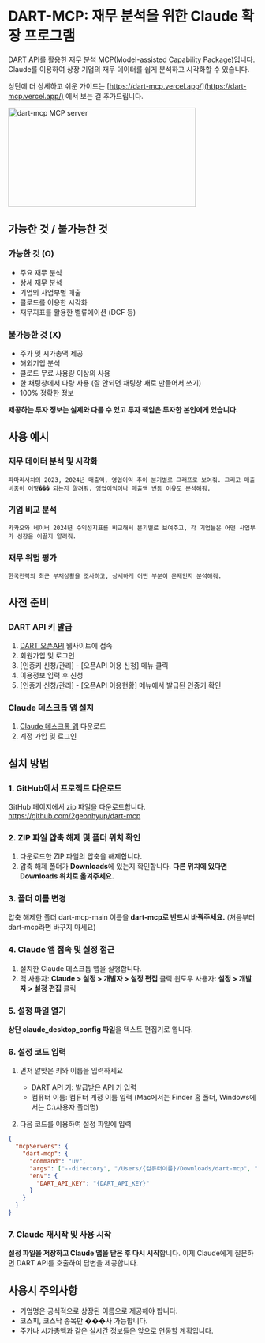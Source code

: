 # DART-MCP: 재무 분석을 위한 Claude 확장 프로그램

DART API를 활용한 재무 분석 MCP(Model-assisted Capability Package)입니다. Claude를 이용하여 상장 기업의 재무 데이터를 쉽게 분석하고 시각화할 수 있습니다.

상단에 더 상세하고 쉬운 가이드는 [https://dart-mcp.vercel.app/](https://dart-mcp.vercel.app/) 에서 보는 걸 추가드립니다.

<a href="https://glama.ai/mcp/servers/@2geonhyup/dart-mcp">
  <img width="380" height="200" src="https://glama.ai/mcp/servers/@2geonhyup/dart-mcp/badge" alt="dart-mcp MCP server" />
</a>

## 가능한 것 / 불가능한 것

### 가능한 것 (O)
- 주요 재무 분석
- 상세 재무 분석
- 기업의 사업부별 매출
- 클로드를 이용한 시각화
- 재무지표를 활용한 벨류에이션 (DCF 등)

### 불가능한 것 (X)
- 주가 및 시가총액 제공
- 해외기업 분석
- 클로드 무료 사용량 이상의 사용
- 한 채팅창에서 다량 사용 (잘 안되면 채팅창 새로 만들어서 쓰기)
- 100% 정확한 정보

**제공하는 투자 정보는 실제와 다를 수 있고 투자 책임은 투자한 본인에게 있습니다.**

## 사용 예시

### 재무 데이터 분석 및 시각화
```
파마리서치의 2023, 2024년 매출액, 영업이익 추이 분기별로 그래프로 보여줘. 그리고 매출비중이 어떻��� 되는지 알려줘. 영업이익이나 매출액 변동 이유도 분석해줘.
```

### 기업 비교 분석
```
카카오와 네이버 2024년 수익성지표를 비교해서 분기별로 보여주고, 각 기업들은 어떤 사업부가 성장을 이끌지 알려줘.
```

### 재무 위험 평가
```
한국전력의 최근 부채상황을 조사하고, 상세하게 어떤 부분이 문제인지 분석해줘.
```

## 사전 준비

### DART API 키 발급
1. [DART 오픈API](https://opendart.fss.or.kr) 웹사이트에 접속
2. 회원가입 및 로그인
3. [인증키 신청/관리] - [오픈API 이용 신청] 메뉴 클릭
4. 이용정보 입력 후 신청
5. [인증키 신청/관리] - [오픈API 이용현황] 메뉴에서 발급된 인증키 확인

### Claude 데스크톱 앱 설치
1. [Claude 데스크톱 앱](https://claude.ai/desktop) 다운로드 
2. 계정 가입 및 로그인

## 설치 방법

### 1. GitHub에서 프로젝트 다운로드
GitHub 페이지에서 zip 파일을 다운로드합니다.
https://github.com/2geonhyup/dart-mcp

### 2. ZIP 파일 압축 해제 및 폴더 위치 확인
1) 다운로드한 ZIP 파일의 압축을 해제합니다.
2) 압축 해제 폴더가 **Downloads**에 있는지 확인합니다. **다른 위치에 있다면 Downloads 위치로 옮겨주세요.**

### 3. 폴더 이름 변경
압축 해제한 폴더 dart-mcp-main 이름을 **dart-mcp로 반드시 바꿔주세요.** (처음부터 dart-mcp라면 바꾸지 마세요)

### 4. Claude 앱 접속 및 설정 접근
1) 설치한 Claude 데스크톱 앱을 실행합니다.
2) 맥 사용자: **Claude > 설정 > 개발자 > 설정 편집** 클릭
   윈도우 사용자: **설정 > 개발자 > 설정 편집** 클릭

### 5. 설정 파일 열기
**상단 claude_desktop_config 파일**을 텍스트 편집기로 엽니다.

### 6. 설정 코드 입력
1. 먼저 알맞은 키와 이름을 입력하세요
   - DART API 키: 발급받은 API 키 입력
   - 컴퓨터 이름: 컴퓨터 계정 이름 입력 (Mac에서는 Finder 홈 폴더, Windows에서는 C:\사용자 폴더명)

2. 다음 코드를 이용하여 설정 파일에 입력
```json
{
  "mcpServers": {
    "dart-mcp": {
      "command": "uv",
      "args": ["--directory", "/Users/{컴퓨터이름}/Downloads/dart-mcp", "run", "dart.py"],
      "env": {
        "DART_API_KEY": "{DART_API_KEY}"
      }
    }
  }
}
```

### 7. Claude 재시작 및 사용 시작
**설정 파일을 저장하고 Claude 앱을 닫은 후 다시 시작**합니다.
이제 Claude에게 질문하면 DART API를 호출하여 답변을 제공합니다.

## 사용시 주의사항
- 기업명은 공식적으로 상장된 이름으로 제공해야 합니다.
- 코스피, 코스닥 종목만 ���사 가능합니다.
- 주가나 시가총액과 같은 실시간 정보들은 앞으로 연동할 계획입니다.